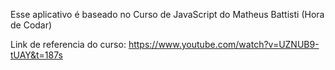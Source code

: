 Esse aplicativo é baseado no Curso de JavaScript do Matheus Battisti (Hora de Codar)

Link de referencia do curso: https://www.youtube.com/watch?v=UZNUB9-tUAY&t=187s